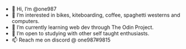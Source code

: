 - 👋 Hi, I’m @one987
- 👀 I’m interested in bikes, kiteboarding, coffee, spaghetti westerns and computers. 
- 🌱 I’m currently learning web dev through The Odin Project.
- 💞️ I’m open to studying with other self taught enthusiasts. 
- 📫 Reach me on discord @ one987#9815

<!---
one987/one987 is a ✨ special ✨ repository because its `README.md` (this file) appears on your GitHub profile.
You can click the Preview link to take a look at your changes.
--->
